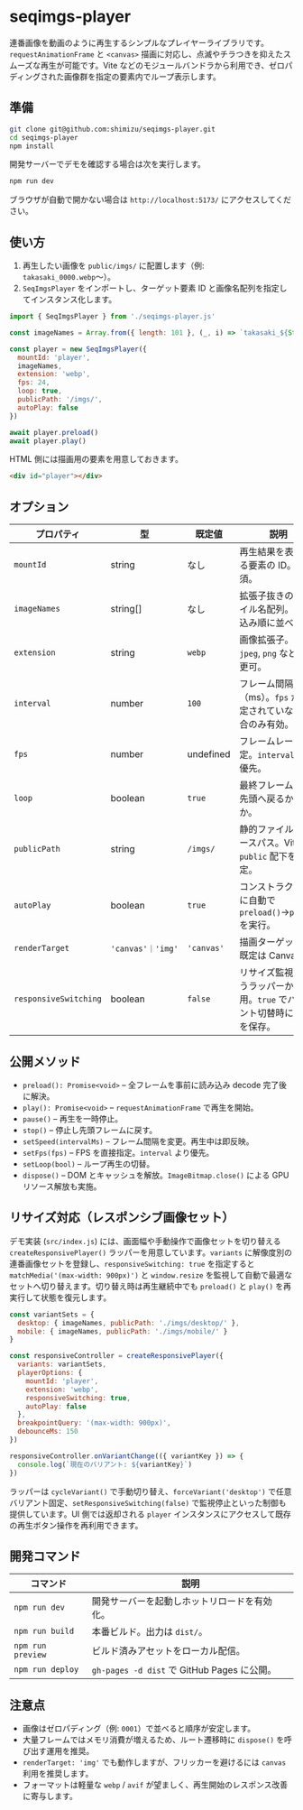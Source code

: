 # seqimgs-player

連番画像を動画のように再生するシンプルなプレイヤーライブラリです。`requestAnimationFrame` と `<canvas>` 描画に対応し、点滅やチラつきを抑えたスムーズな再生が可能です。Vite などのモジュールバンドラから利用でき、ゼロパディングされた画像群を指定の要素内でループ表示します。

## 準備

```bash
git clone git@github.com:shimizu/seqimgs-player.git
cd seqimgs-player
npm install
```

開発サーバーでデモを確認する場合は次を実行します。

```bash
npm run dev
```

ブラウザが自動で開かない場合は `http://localhost:5173/` にアクセスしてください。

## 使い方

1. 再生したい画像を `public/imgs/` に配置します（例: `takasaki_0000.webp`〜）。
2. `SeqImgsPlayer` をインポートし、ターゲット要素 ID と画像名配列を指定してインスタンス化します。

```js
import { SeqImgsPlayer } from './seqimgs-player.js'

const imageNames = Array.from({ length: 101 }, (_, i) => `takasaki_${String(i).padStart(4, '0')}`)

const player = new SeqImgsPlayer({
  mountId: 'player',
  imageNames,
  extension: 'webp',
  fps: 24,
  loop: true,
  publicPath: '/imgs/',
  autoPlay: false
})

await player.preload()
await player.play()
```

HTML 側には描画用の要素を用意しておきます。

```html
<div id="player"></div>
```

## オプション

| プロパティ          | 型                | 既定値        | 説明                                     |
| -------------- | ---------------- | ---------- | -------------------------------------- |
| `mountId`      | string           | なし         | 再生結果を表示する要素の ID。必須。                    |
| `imageNames`   | string[]         | なし         | 拡張子抜きのファイル名配列。読み込み順に並べる。               |
| `extension`    | string           | `webp`     | 画像拡張子。`avif`, `jpeg`, `png` などに変更可。    |
| `interval`     | number           | `100`      | フレーム間隔（ms）。`fps` が指定されていない場合のみ有効。      |
| `fps`          | number           | undefined  | フレームレート指定。`interval` より優先。             |
| `loop`         | boolean          | `true`     | 最終フレーム後に先頭へ戻るかどうか。                     |
| `publicPath`   | string           | `/imgs/`   | 静的ファイルのベースパス。Vite の `public` 配下を想定。    |
| `autoPlay`     | boolean          | `true`     | コンストラクタ後に自動で `preload()`→`play()` を実行。 |
| `renderTarget` | `'canvas'｜'img'` | `'canvas'` | 描画ターゲット。既定は Canvas。                    |
| `responsiveSwitching` | boolean | `false` | リサイズ監視を行うラッパーから利用。`true` でバリアント切替時に状態を保存。 |

## 公開メソッド

* `preload(): Promise<void>` – 全フレームを事前に読み込み decode 完了後に解決。
* `play(): Promise<void>` – `requestAnimationFrame` で再生を開始。
* `pause()` – 再生を一時停止。
* `stop()` – 停止し先頭フレームに戻す。
* `setSpeed(intervalMs)` – フレーム間隔を変更。再生中は即反映。
* `setFps(fps)` – FPS を直接指定。`interval` より優先。
* `setLoop(bool)` – ループ再生の切替。
* `dispose()` – DOM とキャッシュを解放。`ImageBitmap.close()` による GPU リソース解放も実施。

## リサイズ対応（レスポンシブ画像セット）

デモ実装 (`src/index.js`) には、画面幅や手動操作で画像セットを切り替える `createResponsivePlayer()` ラッパーを用意しています。`variants` に解像度別の連番画像セットを登録し、`responsiveSwitching: true` を指定すると `matchMedia('(max-width: 900px)')` と `window.resize` を監視して自動で最適なセットへ切り替えます。切り替え時は再生継続中でも `preload()` と `play()` を再実行して状態を復元します。

```js
const variantSets = {
  desktop: { imageNames, publicPath: './imgs/desktop/' },
  mobile: { imageNames, publicPath: './imgs/mobile/' }
}

const responsiveController = createResponsivePlayer({
  variants: variantSets,
  playerOptions: {
    mountId: 'player',
    extension: 'webp',
    responsiveSwitching: true,
    autoPlay: false
  },
  breakpointQuery: '(max-width: 900px)',
  debounceMs: 150
})

responsiveController.onVariantChange(({ variantKey }) => {
  console.log(`現在のバリアント: ${variantKey}`)
})
```

ラッパーは `cycleVariant()` で手動切り替え、`forceVariant('desktop')` で任意バリアント固定、`setResponsiveSwitching(false)` で監視停止といった制御も提供しています。UI 側では返却される `player` インスタンスにアクセスして既存の再生ボタン操作を再利用できます。

## 開発コマンド

| コマンド              | 説明                                     |
| ----------------- | -------------------------------------- |
| `npm run dev`     | 開発サーバーを起動しホットリロードを有効化。                 |
| `npm run build`   | 本番ビルド。出力は `dist/`。                     |
| `npm run preview` | ビルド済みアセットをローカル配信。                      |
| `npm run deploy`  | `gh-pages -d dist` で GitHub Pages に公開。 |

## 注意点

* 画像はゼロパディング（例: `0001`）で並べると順序が安定します。
* 大量フレームではメモリ消費が増えるため、ルート遷移時に `dispose()` を呼び出す運用を推奨。
* `renderTarget: 'img'` でも動作しますが、フリッカーを避けるには `canvas` 利用を推奨します。
* フォーマットは軽量な `webp` / `avif` が望ましく、再生開始のレスポンス改善に寄与します。
